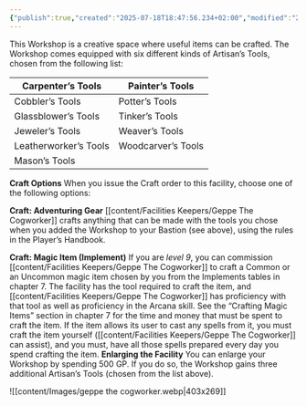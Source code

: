 ```yaml
---
{"publish":true,"created":"2025-07-18T18:47:56.234+02:00","modified":"2025-07-18T17:54:35.480+02:00","cssclasses":""}
---
```


This Workshop is a creative space where useful items can be crafted. The Workshop comes equipped with six different kinds of Artisan’s Tools, chosen from the following list:

| Carpenter’s Tools     | Painter’s Tools    |
| --------------------- | ------------------ |
| Cobbler’s Tools       | Potter’s Tools     |
| Glassblower’s Tools   | Tinker’s Tools     |
| Jeweler’s Tools       | Weaver’s Tools     |
| Leatherworker’s Tools | Woodcarver’s Tools |
| Mason’s Tools         |                    |

**Craft Options** When you issue the Craft order to this
facility, choose one of the following options:

**Craft: Adventuring Gear** [[content/Facilities Keepers/Geppe The Cogworker]] crafts anything that can be made with the tools you chose when you added the Workshop to your Bastion (see above), using the rules in the Player’s Handbook.

**Craft: Magic Item (Implement)** If you are *level 9*, you can commission [[content/Facilities Keepers/Geppe The Cogworker]] to craft a Common or an Uncommon magic item chosen by you from the Implements tables in chapter 7. The facility has the tool required to craft the item, and [[content/Facilities Keepers/Geppe The Cogworker]] has proficiency with that tool as well as proficiency in the Arcana skill. See the “Crafting Magic Items” section in chapter 7 for the time and money that must be spent to craft the item. If the item allows its user to cast any spells from it, you must craft the item yourself ([[content/Facilities Keepers/Geppe The Cogworker]] can assist), and you must, have all those spells prepared every day you spend crafting the item.
**Enlarging the Facility** You can enlarge your Workshop by spending 500 GP. If you do so, the Workshop gains three additional Artisan’s Tools (chosen from the list above).

![[content/Images/geppe the cogworker.webp|403x269]]